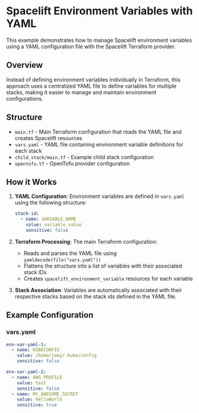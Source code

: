 # Spacelift Environment Variables with YAML

This example demonstrates how to manage Spacelift environment variables using a YAML configuration file with the Spacelift Terraform provider.

## Overview

Instead of defining environment variables individually in Terraform, this approach uses a centralized YAML file to define variables for multiple stacks, making it easier to manage and maintain environment configurations.

## Structure

- `main.tf` - Main Terraform configuration that reads the YAML file and creates Spacelift resources
- `vars.yaml` - YAML file containing environment variable definitions for each stack
- `child_stack/main.tf` - Example child stack configuration
- `opentofu.tf` - OpenTofu provider configuration

## How it Works

1. **YAML Configuration**: Environment variables are defined in `vars.yaml` using the following structure:
   ```yaml
   stack-id:
     - name: VARIABLE_NAME
       value: variable_value
       sensitive: false
   ```

2. **Terraform Processing**: The main Terraform configuration:
   - Reads and parses the YAML file using `yamldecode(file("vars.yaml"))`
   - Flattens the structure into a list of variables with their associated stack IDs
   - Creates `spacelift_environment_variable` resources for each variable

3. **Stack Association**: Variables are automatically associated with their respective stacks based on the stack ids defined in the YAML file.

## Example Configuration

### vars.yaml
```yaml
env-var-yaml-1:
  - name: KUBECONFIG
    value: /home/joey/.kube/config
    sensitive: false

env-var-yaml-2:
  - name: AWS_PROFILE
    value: test
    sensitive: false
  - name: MY_AWESOME_SECRET
    value: HelloWorld
    sensitive: true
```